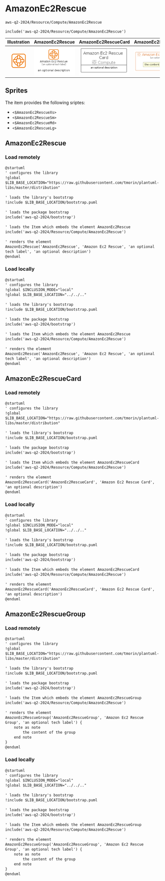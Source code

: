 # AmazonEc2Rescue


```text
aws-q2-2024/Resource/Compute/AmazonEc2Rescue
```

```text
include('aws-q2-2024/Resource/Compute/AmazonEc2Rescue')
```



| Illustration | AmazonEc2Rescue | AmazonEc2RescueCard | AmazonEc2RescueGroup |
| :---: | :---: | :---: | :---: |
| ![illustration for Illustration](../../../aws-q2-2024/Resource/Compute/AmazonEc2Rescue.png) | ![illustration for AmazonEc2Rescue](../../../aws-q2-2024/Resource/Compute/AmazonEc2Rescue.Local.png) | ![illustration for AmazonEc2RescueCard](../../../aws-q2-2024/Resource/Compute/AmazonEc2RescueCard.Local.png) | ![illustration for AmazonEc2RescueGroup](../../../aws-q2-2024/Resource/Compute/AmazonEc2RescueGroup.Local.png) |



## Sprites
The item provides the following sriptes:

- `<$AmazonEc2RescueXs>`
- `<$AmazonEc2RescueSm>`
- `<$AmazonEc2RescueMd>`
- `<$AmazonEc2RescueLg>`





## AmazonEc2Rescue

### Load remotely
```plantuml
@startuml
' configures the library
!global $LIB_BASE_LOCATION="https://raw.githubusercontent.com/tmorin/plantuml-libs/master/distribution"

' loads the library's bootstrap
!include $LIB_BASE_LOCATION/bootstrap.puml

' loads the package bootstrap
include('aws-q2-2024/bootstrap')

' loads the Item which embeds the element AmazonEc2Rescue
include('aws-q2-2024/Resource/Compute/AmazonEc2Rescue')

' renders the element
AmazonEc2Rescue('AmazonEc2Rescue', 'Amazon Ec2 Rescue', 'an optional tech label', 'an optional description')
@enduml
```

### Load locally
```plantuml
@startuml
' configures the library
!global $INCLUSION_MODE="local"
!global $LIB_BASE_LOCATION="../../.."

' loads the library's bootstrap
!include $LIB_BASE_LOCATION/bootstrap.puml

' loads the package bootstrap
include('aws-q2-2024/bootstrap')

' loads the Item which embeds the element AmazonEc2Rescue
include('aws-q2-2024/Resource/Compute/AmazonEc2Rescue')

' renders the element
AmazonEc2Rescue('AmazonEc2Rescue', 'Amazon Ec2 Rescue', 'an optional tech label', 'an optional description')
@enduml
```

## AmazonEc2RescueCard

### Load remotely
```plantuml
@startuml
' configures the library
!global $LIB_BASE_LOCATION="https://raw.githubusercontent.com/tmorin/plantuml-libs/master/distribution"

' loads the library's bootstrap
!include $LIB_BASE_LOCATION/bootstrap.puml

' loads the package bootstrap
include('aws-q2-2024/bootstrap')

' loads the Item which embeds the element AmazonEc2RescueCard
include('aws-q2-2024/Resource/Compute/AmazonEc2Rescue')

' renders the element
AmazonEc2RescueCard('AmazonEc2RescueCard', 'Amazon Ec2 Rescue Card', 'an optional description')
@enduml
```

### Load locally
```plantuml
@startuml
' configures the library
!global $INCLUSION_MODE="local"
!global $LIB_BASE_LOCATION="../../.."

' loads the library's bootstrap
!include $LIB_BASE_LOCATION/bootstrap.puml

' loads the package bootstrap
include('aws-q2-2024/bootstrap')

' loads the Item which embeds the element AmazonEc2RescueCard
include('aws-q2-2024/Resource/Compute/AmazonEc2Rescue')

' renders the element
AmazonEc2RescueCard('AmazonEc2RescueCard', 'Amazon Ec2 Rescue Card', 'an optional description')
@enduml
```

## AmazonEc2RescueGroup

### Load remotely
```plantuml
@startuml
' configures the library
!global $LIB_BASE_LOCATION="https://raw.githubusercontent.com/tmorin/plantuml-libs/master/distribution"

' loads the library's bootstrap
!include $LIB_BASE_LOCATION/bootstrap.puml

' loads the package bootstrap
include('aws-q2-2024/bootstrap')

' loads the Item which embeds the element AmazonEc2RescueGroup
include('aws-q2-2024/Resource/Compute/AmazonEc2Rescue')

' renders the element
AmazonEc2RescueGroup('AmazonEc2RescueGroup', 'Amazon Ec2 Rescue Group', 'an optional tech label') {
    note as note
        the content of the group
    end note
}
@enduml
```

### Load locally
```plantuml
@startuml
' configures the library
!global $INCLUSION_MODE="local"
!global $LIB_BASE_LOCATION="../../.."

' loads the library's bootstrap
!include $LIB_BASE_LOCATION/bootstrap.puml

' loads the package bootstrap
include('aws-q2-2024/bootstrap')

' loads the Item which embeds the element AmazonEc2RescueGroup
include('aws-q2-2024/Resource/Compute/AmazonEc2Rescue')

' renders the element
AmazonEc2RescueGroup('AmazonEc2RescueGroup', 'Amazon Ec2 Rescue Group', 'an optional tech label') {
    note as note
        the content of the group
    end note
}
@enduml
```

